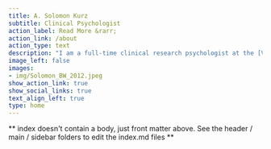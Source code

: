 ```yaml
---
title: A. Solomon Kurz
subtitle: Clinical Psychologist
action_label: Read More &rarr;
action_link: /about
action_type: text
description: "I am a full-time clinical research psychologist at the [VISN 17 Center of Excellence](https://www.mirecc.va.gov/visn17/), and a part-time adjunct professor at [The Chicago School of Professional Psychology](https://www.thechicagoschool.edu/learn/los-angeles/?utm_campus=105).<br><br><br><br><br><br>Cover photo credit: [Gaetano Catelli](https://www.facebook.com/gaetano.catelli) circa 2012"
image_left: false
images:
- img/Solomon_BW_2012.jpeg
show_action_link: true
show_social_links: true
text_align_left: true
type: home
---
```


** index doesn't contain a body, just front matter above.
See the header / main / sidebar folders to edit the index.md files **
